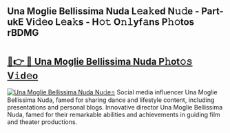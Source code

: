 ## Una Moglie Bellissima Nuda L𝚎a𝚔ed N𝚞𝚍e - Part-ukE Vi𝚍𝚎o L𝚎a𝚔s - H𝚘𝚝 O𝚗𝚕yf𝚊ns P𝚑𝚘tos rBDMG

# <h2><a href="http://kf2oi0y.oniu.top/?m=Una+Moglie+Bellissima+Nuda">🔗👉 🔴 Una Moglie Bellissima Nuda P𝚑ot𝚘𝚜 V𝚒d𝚎o</a></h2>

[![Una Moglie Bellissima Nuda Nu𝚍e𝚜](https://i.imgur.com/0qMVB7G.gif)](http://kf2oi0y.oniu.top/?m=Una+Moglie+Bellissima+Nuda)
Social media influencer Una Moglie Bellissima Nuda, famed for sharing dance and lifestyle content, including presentations and personal blogs. Innovative director Una Moglie Bellissima Nuda, famed for their remarkable abilities and achievements in guiding film and theater productions.  
